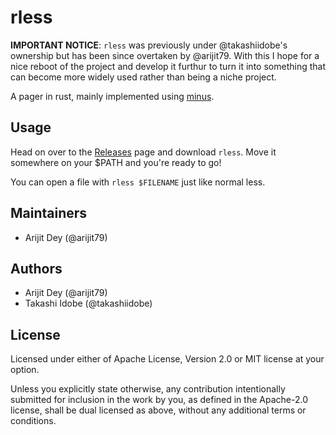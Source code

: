 # rless

**IMPORTANT NOTICE**:
`rless` was previously under @takashiidobe's ownership but has been since overtaken by @arijit79. With this I hope for
a nice reboot of the project and develop it furthur to turn it into something that can become more widely used rather than being a niche project.

A pager in rust, mainly implemented using [minus](https://github.com/arijit79/minus/commit/f3ab74cf955bca00b1d0b0ed3ade1de0fd4390de).

## Usage

Head on over to the [Releases](https://github.com/Takashiidobe/rless/releases/latest) page and download `rless`. Move it somewhere on your $PATH and you're ready to go!

You can open a file with `rless $FILENAME` just like normal less.

## Maintainers
* Arijit Dey (@arijit79)

## Authors
* Arijit Dey (@arijit79)
* Takashi Idobe (@takashiidobe)

## License
Licensed under either of Apache License, Version 2.0 or MIT license at your option.

Unless you explicitly state otherwise, any contribution intentionally submitted for inclusion in the work by you, as defined in the Apache-2.0 license, shall be dual licensed as above, without any additional terms or conditions.
